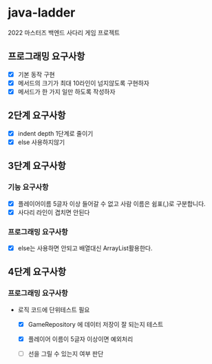 # java-ladder
2022 마스터즈 백엔드 사다리 게임 프로젝트

## 프로그래밍 요구사항
- [x] 기본 동작 구현
- [x] 메서드의 크기가 최대 10라인이 넘지않도록 구현하자
- [x] 메서드가 한 가지 일만 하도록 작성하자

## 2단계 요구사항
- [x] indent depth 1단계로 줄이기
- [x] else 사용하지않기

## 3단계 요구사항

### 기능 요구사항
- [x] 플레이어이름 5글자 이상 들어갈 수 없고 사람 이름은 쉼표(,)로 구분합니다.
- [x] 사다리 라인이 겹치면 안된다

### 프로그래밍 요구사항
- [x] else는 사용하면 안되고 배열대신 ArrayList활용한다.

## 4단계 요구사항

### 프로그래밍 요구사항
- 로직 코드에 단위테스트 필요
  - [x] GameRepository 에 데이터 저장이 잘 되는지 테스트
  - [x] 플레이어 이름이 5글자 이상이면 예외처리
  - [ ] 선을 그릴 수 있는지 여부 판단

